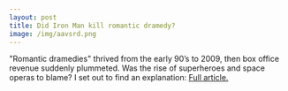 ```yaml
---
layout: post
title: Did Iron Man kill romantic dramedy?
image: /img/aavsrd.png
---
```


"Romantic dramedies" thrived from the early 90’s to 2009, then box office revenue suddenly plummeted. Was the rise of superheroes and space operas to blame? I set out to find an explanation: [Full article.](https://medium.com/@smsinclair/did-iron-man-kill-the-romantic-dramedy-c1ede5193592?source=friends_link&sk=d60565cbc15b93e4c79853b27d1cc39e)
